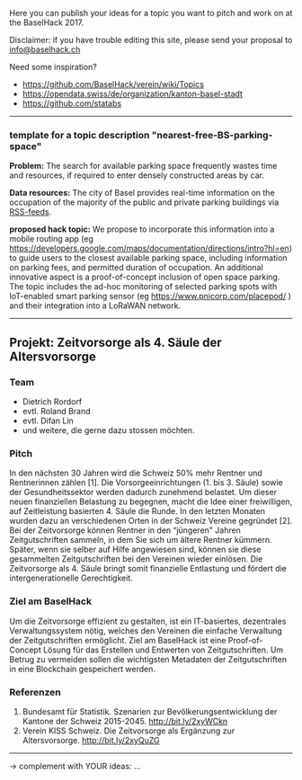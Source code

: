Here you can publish your ideas for a topic you want to pitch and work on at the BaselHack 2017.

Disclaimer: if you have trouble editing this site, please send your proposal to info@baselhack.ch

Need some inspiration?
* https://github.com/BaselHack/verein/wiki/Topics
* https://opendata.swiss/de/organization/kanton-basel-stadt
* https://github.com/statabs

***
### template for a topic description "nearest-free-BS-parking-space"
**Problem:**
The search for available parking space frequently wastes time and resources, if required to enter densely constructed areas by car.

**Data resources:**
The city of Basel provides real-time information on the occupation of the majority of the public and private parking buildings via [RSS-feeds](http://www.parkleitsystem-basel.ch/rss_feed.php).
    
**proposed hack topic:**
We propose to incorporate this information into a mobile routing app (eg https://developers.google.com/maps/documentation/directions/intro?hl=en) to guide users to the closest available parking space, including information on parking fees, and permitted duration of occupation. An additional innovative aspect is a proof-of-concept inclusion of open space parking. The topic includes the ad-hoc monitoring of selected parking spots with IoT-enabled smart parking sensor (eg https://www.pnicorp.com/placepod/ ) and their integration into a LoRaWAN network.

***
## Projekt: Zeitvorsorge als 4. Säule der Altersvorsorge

### Team
* Dietrich Rordorf
* evtl. Roland Brand
* evtl. Difan Lin
* und weitere, die gerne dazu stossen möchten.

### Pitch
In den nächsten 30 Jahren wird die Schweiz 50% mehr Rentner und Rentnerinnen zählen [1]. Die Vorsorgeeinrichtungen (1. bis 3. Säule) sowie der Gesundheitssektor werden dadurch zunehmend belastet. Um dieser neuen finanziellen Belastung zu begegnen, macht die Idee einer freiwilligen, auf Zeitleistung basierten 4. Säule die Runde. In den letzten Monaten wurden dazu an verschiedenen Orten in der Schweiz Vereine gegründet [2]. Bei der Zeitvorsorge können Rentner in den “jüngeren" Jahren Zeitgutschriften sammeln, in dem Sie sich um ältere Rentner kümmern. Später, wenn sie selber auf Hilfe angewiesen sind, können sie diese gesammelten Zeitgutschriften bei den Vereinen wieder einlösen. Die Zeitvorsorge als 4. Säule bringt somit finanzielle Entlastung und fördert die intergenerationelle Gerechtigkeit.

### Ziel am BaselHack 
Um die Zeitvorsorge effizient zu gestalten, ist ein IT-basiertes, dezentrales Verwaltungssystem nötig, welches den Vereinen die einfache Verwaltung der Zeitgutschriften ermöglicht. Ziel am BaselHack ist eine Proof-of-Concept Lösung für das Erstellen und Entwerten von Zeitgutschriften. Um Betrug zu vermeiden sollen die wichtigsten Metadaten der Zeitgutschriften in eine Blockchain gespeichert werden.

### Referenzen
1. Bundesamt für Statistik. Szenarien zur Bevölkerungsentwicklung der Kantone der Schweiz 2015-2045. http://bit.ly/2xyWCkn
2. Verein KISS Schweiz. Die Zeitvorsorge als Ergänzung zur Altersvorsorge. http://bit.ly/2xyQuZG

***

-> complement with YOUR ideas: ...